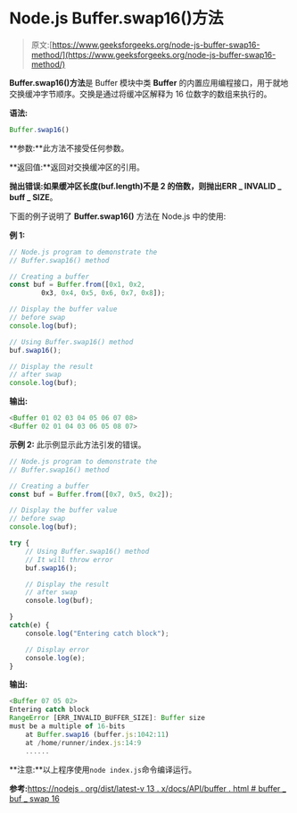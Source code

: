 # Node.js Buffer.swap16()方法

> 原文:[https://www.geeksforgeeks.org/node-js-buffer-swap16-method/](https://www.geeksforgeeks.org/node-js-buffer-swap16-method/)

**Buffer.swap16()方法**是 Buffer 模块中类 **Buffer** 的内置应用编程接口，用于就地交换缓冲字节顺序。交换是通过将缓冲区解释为 16 位数字的数组来执行的。

**语法:**

```js
Buffer.swap16()
```

**参数:**此方法不接受任何参数。

**返回值:**返回对交换缓冲区的引用。

**抛出错误:**如果缓冲区长度(buf.length)不是 2 的倍数，则抛出**ERR _ INVALID _ buff _ SIZE**。

下面的例子说明了 **Buffer.swap16()** 方法在 Node.js 中的使用:

**例 1:**

```js
// Node.js program to demonstrate the 
// Buffer.swap16() method 

// Creating a buffer 
const buf = Buffer.from([0x1, 0x2,
        0x3, 0x4, 0x5, 0x6, 0x7, 0x8]); 

// Display the buffer value
// before swap 
console.log(buf); 

// Using Buffer.swap16() method
buf.swap16();

// Display the result 
// after swap
console.log(buf); 
```

**输出:**

```js
<Buffer 01 02 03 04 05 06 07 08>
<Buffer 02 01 04 03 06 05 08 07>

```

**示例 2:** 此示例显示此方法引发的错误。

```js
// Node.js program to demonstrate the 
// Buffer.swap16() method 

// Creating a buffer 
const buf = Buffer.from([0x7, 0x5, 0x2]); 

// Display the buffer value
// before swap 
console.log(buf); 

try {
    // Using Buffer.swap16() method
    // It will throw error
    buf.swap16();

    // Display the result 
    // after swap
    console.log(buf);

}
catch(e) {
    console.log("Entering catch block");

    // Display error
    console.log(e);
}
```

**输出:**

```js
<Buffer 07 05 02>
Entering catch block
RangeError [ERR_INVALID_BUFFER_SIZE]: Buffer size
must be a multiple of 16-bits
    at Buffer.swap16 (buffer.js:1042:11)
    at /home/runner/index.js:14:9
    ......

```

**注意:**以上程序使用`node index.js`命令编译运行。

**参考:**[https://nodejs . org/dist/latest-v 13 . x/docs/API/buffer . html # buffer _ buf _ swap 16](https://nodejs.org/dist/latest-v13.x/docs/api/buffer.html#buffer_buf_swap16)